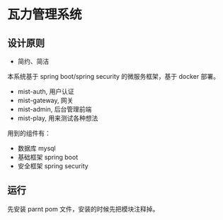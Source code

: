 # 瓦力管理系统

## 设计原则
- 简约、简洁

本系统基于 spring boot/spring security 的微服务框架，基于 docker 部署。

- mist-auth, 用户认证
- mist-gateway, 网关
- mist-admin, 后台管理前端
- mist-play, 用来测试各种想法

用到的组件有：
- 数据库 mysql
- 基础框架 spring boot
- 安全框架 spring security

## 运行
先安装 parnt pom 文件，安装的时候先把模块注释掉。